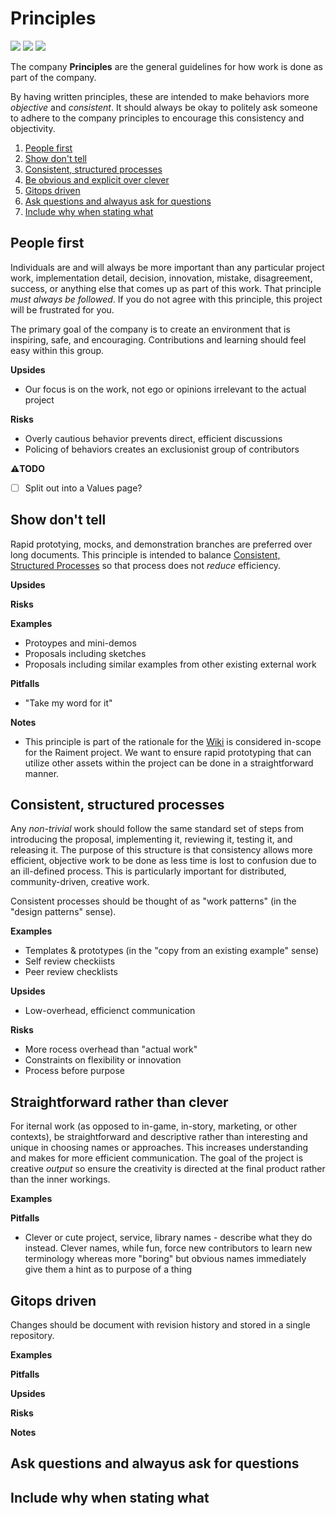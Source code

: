 # Principles


![](https://img.shields.io/badge/status-draft-930) 
![](https://img.shields.io/badge/version-v0.1.0-930)
[![](https://img.shields.io/badge/feedback-welcome!-1a1)](https://github.com/raiment-studios/monorepo/discussions)

The company **Principles** are the general guidelines for how work is done as part of the company. 

By having written principles, these are intended to make behaviors more _objective_ and _consistent_.  It should always be okay to politely ask someone to adhere to the company principles to encourage this consistency and objectivity.

<!-- TOC depthfrom:2 orderedlist:false withlinks:true bulletcharacter:1. -->

1. [People first](#people-first)
1. [Show don't tell](#show-dont-tell)
1. [Consistent, structured processes](#consistent-structured-processes)
1. [Be obvious and explicit over clever](#be-obvious-and-explicit-over-clever)
1. [Gitops driven](#gitops-driven)
1. [Ask questions and alwayus ask for questions](#ask-questions-and-alwayus-ask-for-questions)
1. [Include why when stating what](#include-why-when-stating-what)

<!-- /TOC -->

## People first

Individuals are and will always be more important than any particular project work, implementation detail, decision, innovation, mistake, disagreement, success, or anything else that comes up as part of this work.  That principle _must always be followed_.  If you do not agree with this principle, this project will be frustrated for you.

The primary goal of the company is to create an environment that is inspiring, safe, and encouraging. Contributions and learning should feel easy within this group.


**Upsides**

* Our focus is on the work, not ego or opinions irrelevant to the actual project

**Risks**

* Overly cautious behavior prevents direct, efficient discussions
* Policing of behaviors creates an exclusionist group of contributors


**⚠️TODO**

* [ ] Split out into a Values page?


## Show don't tell

Rapid prototying, mocks, and demonstration branches are preferred over long documents.  This principle is intended to balance [Consistent, Structured Processes](#consistent-structured-processes) so that process does not _reduce_ efficiency.

**Upsides**

**Risks**

**Examples**

* Protoypes and mini-demos
* Proposals including sketches
* Proposals including similar examples from other existing external work

**Pitfalls**

* "Take my word for it"

**Notes**

* This principle is part of the rationale for the [Wiki](/source/projects//wiki) is considered in-scope for the Raiment project. We want to ensure rapid prototyping that can utilize other assets within the project can be done in a straightforward manner.

## Consistent, structured processes

Any _non-trivial_ work should follow the same standard set of steps from introducing the proposal, implementing it, reviewing it, testing it, and releasing it. The purpose of this structure is that consistency allows more efficient, objective work to be done as less time is lost to confusion due to an ill-defined process. This is particularly important for distributed, community-driven, creative work.

Consistent processes should be thought of as "work patterns" (in the "design patterns" sense). 

**Examples**

* Templates & prototypes (in the "copy from an existing example" sense)
* Self review checkiists
* Peer review checklists

**Upsides**

* Low-overhead, efficienct communication

**Risks**

* More rocess overhead than "actual work"
* Constraints on flexibility or innovation
* Process before purpose

## Straightforward rather than clever

For iternal work (as opposed to in-game, in-story, marketing, or other contexts), be straightforward and descriptive rather than interesting and unique in choosing names or approaches. This increases understanding and makes for more efficient communication.  The goal of the project is creative _output_ so ensure the creativity is directed at the final product rather than the inner workings.

**Examples**

**Pitfalls**

* Clever or cute project, service, library names - describe what they do instead. Clever names, while fun, force new contributors to learn new terminology whereas more "boring" but obvious names immediately give them a hint as to purpose of a thing

## Gitops driven

Changes should be document with revision history and stored in a single repository.  

**Examples**

**Pitfalls**

**Upsides**

**Risks**

**Notes**

## Ask questions and alwayus ask for questions

## Include why when stating what




